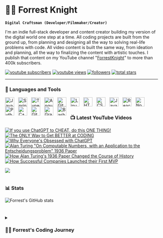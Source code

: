 # 🏄‍♂️ Forrest Knight

**`Digital Craftsman (Developer/Filmmaker/Creator)`**

I'm an indie full-stack developer and content creator building my version of the digital world one step at a time. All coding projects are built from the ground up, from planning and designing all the way to solving real-life problems with code. All video content is built the same way, from ideation and planning, all the way to finalizing the content with artistic touches. I publish that content on my YouTube channel "[ForrestKnight][youtube]" to more than 400k subscribers.

   <p align="left">
      <a href="https://www.youtube.com/c/fknight?sub_confirmation=1">
         <img alt="youtube subscribers" title="Subscribe to my YouTube channel" src="https://custom-icon-badges.demolab.com/youtube/channel/subscribers/UC2WHjPDvbE6O328n17ZGcfg?color=%23E05D44&label=SUBSCRIBE&logo=video&logoColor=white&style=for-the-badge&labelColor=CE4630"/></a> 
      <a href="https://www.youtube.com/c/fknight">
         <img alt="youtube views" title="YouTube views" src="https://custom-icon-badges.demolab.com/youtube/channel/views/UC2WHjPDvbE6O328n17ZGcfg?color=%23E1AD0E&logo=eye&logoColor=white&style=for-the-badge&labelColor=C79600"/></a> 
      <a href="https://github.com/ForrestKnight?tab=followers">
         <img alt="followers" title="Follow me on Github" src="https://custom-icon-badges.demolab.com/github/followers/ForrestKnight?color=236ad3&labelColor=1155ba&style=for-the-badge&logo=person-add&label=Follow&logoColor=white"/></a>
      <a href="https://github.com/ForrestKnight?tab=repositories&sort=stargazers">
         <img alt="total stars" title="Total stars on GitHub" src="https://custom-icon-badges.demolab.com/github/stars/ForrestKnight?color=55960c&style=for-the-badge&labelColor=488207&logo=star"/></a>
   </p>

---

### 🧰 Languages and Tools

<img align="left" alt="Java" width="30px" style="padding-right:10px;" src="https://cdn.jsdelivr.net/gh/devicons/devicon/icons/java/java-original.svg"/>
<img align="left" alt="Spring" width="30px" style="padding-right:10px;" src="https://cdn.jsdelivr.net/gh/devicons/devicon/icons/spring/spring-original.svg" />
<img align="left" alt="TypeScript" width="30px" style="padding-right:10px;" src="https://cdn.jsdelivr.net/gh/devicons/devicon/icons/typescript/typescript-plain.svg" />
<img align="left" alt="Angular" width="30px" style="padding-right:10px;" src="https://cdn.jsdelivr.net/gh/devicons/devicon/icons/angularjs/angularjs-plain.svg" />
<img align="left" alt="Git" width="30px" style="padding-right:10px;" src="https://cdn.jsdelivr.net/gh/devicons/devicon/icons/git/git-original.svg" />
<img align="left" alt="Linux" width="30px" style="padding-right:10px;" src="https://cdn.jsdelivr.net/gh/devicons/devicon/icons/linux/linux-original.svg" />
<img align="left" alt="HTML" width="30px" style="padding-right:10px;" src="https://cdn.jsdelivr.net/gh/devicons/devicon/icons/html5/html5-plain.svg" />
<img align="left" alt="CSS" width="30px" style="padding-right:10px;" src="https://cdn.jsdelivr.net/gh/devicons/devicon/icons/css3/css3-plain.svg" />
<img align="left" alt="JavaScript" width="30px" style="padding-right:10px;" src="https://cdn.jsdelivr.net/gh/devicons/devicon/icons/javascript/javascript-plain.svg" />
<img align="left" alt="React" width="30px" style="padding-right:10px;" src="https://cdn.jsdelivr.net/gh/devicons/devicon/icons/react/react-original.svg" />
<img align="left" alt="NodeJS" width="30px" style="padding-right:10px;" src="https://cdn.jsdelivr.net/gh/devicons/devicon/icons/nodejs/nodejs-original.svg" />
<img align="left" alt="Python" width="30px" style="padding-right:10px;" src="https://cdn.jsdelivr.net/gh/devicons/devicon/icons/python/python-plain.svg" />
<img align="left" alt="C++" width="30px" style="padding-right:10px;" src="https://cdn.jsdelivr.net/gh/devicons/devicon/icons/cplusplus/cplusplus-line.svg" />
<img align="left" alt="GitHub" width="30px" style="padding-right:10px;" src="https://cdn.jsdelivr.net/gh/devicons/devicon/icons/github/github-original.svg" />
<img align="left" alt="Gradle" width="30px" style="padding-right:10px;" src="https://cdn.jsdelivr.net/gh/devicons/devicon/icons/gradle/gradle-plain.svg" />
<img align="left" alt="Bash" width="30px" style="padding-right:10px;" src="https://cdn.jsdelivr.net/gh/devicons/devicon/icons/bash/bash-original.svg" />
<br />

#

### 📺 Latest YouTube Videos

<!-- BEGIN YOUTUBE-CARDS -->
[![If you use ChatGPT to CHEAT, do this ONE THING!](https://ytcards.demolab.com/?id=Xffgj-RjOXw&title=If+you+use+ChatGPT+to+CHEAT%2C+do+this+ONE+THING%21&lang=en&timestamp=1676556019&background_color=%230d1117&title_color=%23ffffff&stats_color=%23dedede&width=250&duration=54 "If you use ChatGPT to CHEAT, do this ONE THING!")](https://www.youtube.com/watch?v=Xffgj-RjOXw)
[![The ONLY Way to Get BETTER at CODING](https://ytcards.demolab.com/?id=Xj6lUopD8fA&title=The+ONLY+Way+to+Get+BETTER+at+CODING&lang=en&timestamp=1676302213&background_color=%230d1117&title_color=%23ffffff&stats_color=%23dedede&width=250&duration=36 "The ONLY Way to Get BETTER at CODING")](https://www.youtube.com/watch?v=Xj6lUopD8fA)
[![Why Everyone's Obsessed with ChatGPT](https://ytcards.demolab.com/?id=PvWk3KzakBU&title=Why+Everyone%27s+Obsessed+with+ChatGPT&lang=en&timestamp=1676056500&background_color=%230d1117&title_color=%23ffffff&stats_color=%23dedede&width=250&duration=516 "Why Everyone's Obsessed with ChatGPT")](https://www.youtube.com/watch?v=PvWk3KzakBU)
[![Alan Turing "On Computable Numbers, with an Application to the Entscheidungsproblem" 1936 Paper](https://ytcards.demolab.com/?id=2ioj41cvKPY&title=Alan+Turing+%22On+Computable+Numbers%2C+with+an+Application+to+the+Entscheidungsproblem%22+1936+Paper&lang=en&timestamp=1675872001&background_color=%230d1117&title_color=%23ffffff&stats_color=%23dedede&width=250&duration=60 "Alan Turing \"On Computable Numbers, with an Application to the Entscheidungsproblem\" 1936 Paper")](https://www.youtube.com/watch?v=2ioj41cvKPY)
[![How Alan Turing's 1936 Paper Changed the Course of History](https://ytcards.demolab.com/?id=56HGIcFkej0&title=How+Alan+Turing%27s+1936+Paper+Changed+the+Course+of+History&lang=en&timestamp=1675779300&background_color=%230d1117&title_color=%23ffffff&stats_color=%23dedede&width=250&duration=569 "How Alan Turing's 1936 Paper Changed the Course of History")](https://www.youtube.com/watch?v=56HGIcFkej0)
[![How Successful Companies Launched their First MVP](https://ytcards.demolab.com/?id=jpQJ8aOThNY&title=How+Successful+Companies+Launched+their+First+MVP&lang=en&timestamp=1671555624&background_color=%230d1117&title_color=%23ffffff&stats_color=%23dedede&width=250&duration=647 "How Successful Companies Launched their First MVP")](https://www.youtube.com/watch?v=jpQJ8aOThNY)
<!-- END YOUTUBE-CARDS -->

[<img src="https://custom-icon-badges.demolab.com/badge/-Subscribe%20For%20More-red?style=for-the-badge&logo=video&logoColor=white"/>](https://www.youtube.com/c/fknight?sub_confirmation=1)

#

### 📊 Stats

![Forrest's GitHub stats](https://github-readme-stats.vercel.app/api?username=forrestknight&show_icons=true&theme=gruvbox)

<!-- ![GitHub Streak](https://streak-stats.demolab.com?user=ForrestKnight&theme=gruvbox&border_radius=4.5) -->

#

<details>
 <summary><h3>👨‍💻 Forrest's Coding Journey</h3></summary>
   I started my coding journey as a naive computer science student with a passion to learn everything I could about this programming world - code, unix, linux, theory. And all the while, teaching myself iOS development with a dream to build my own app, but that soon got overshadowed by my desire to excel in Java. A desire that landed me a full-stack software engineering job upon graduation. However, I had another desire I had been pursuing throughout this time - YouTube content creation. I eventually ended up quitting my software engineering job to pursue YouTube full-time, and that has been my focus ever since. But there's something that's always bothered me about my journey - abandoning my dream of building my own app to pursue the safe route, a job. Now I've already taken the leap away from that safety net into this uncomfortable, unexplored world that it being a creator. And it worked out, but again, it became comfortable. It's easier to create a video than go out on a ledge and build my own product. I do have to eat, at the end of the day, but I think it's time. It's time to get uncomfortable again. I have a burning desire to get back on the horse, and fulfill that dream younger me had of building my own app, my own product. And in order to do that, I'll be implmementing a few measures to streamline my YouTube content to focus more time on fulfilling that dream - a dream that I'll be ready to tackle in 2023 due to the measure I'm putting in place now until the end of 2022. Don't wait up, because I'm coming.

[website]: https://fkcodes.com
[youtube]: https://youtube.com/fknight
